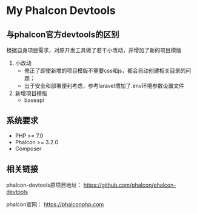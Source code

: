 # My Phalcon Devtools

## 与phalcon官方devtools的区别 
根据自身项目需求，对原开发工具做了若干小改动，并增加了新的项目模版
1. 小改动
    * 修正了即使新增的项目模版不需要css和js，都会自动创建相关目录的问题；
    * 出于安全和部署便利考虑，参考laravel增加了.env环境参数设置文件
2. 新增项目模版
    * baseapi

## 系统要求

* PHP >= 7.0
* Phalcon >= 3.2.0
* Composer

## 相关链接

phalcon-devtools原项目地址：
https://github.com/phalcon/phalcon-devtools

phalcon官网：
https://phalconphp.com
